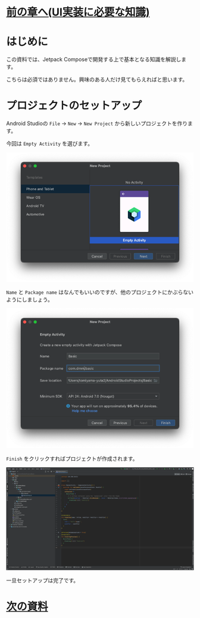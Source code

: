 # [前の章へ(UI実装に必要な知識)](../UI実装に必要な知識/1_概要.md)
# はじめに
この資料では、Jetpack Composeで開発する上で基本となる知識を解説します。

こちらは必須ではありません。興味のある人だけ見てもらえればと思います。

# プロジェクトのセットアップ

Android Studioの `File` -> `New` -> `New Project` から新しいプロジェクトを作ります。

今回は `Empty Activity` を選びます。

![1-1](../image/1-1.png)

`Name` と `Package name` はなんでもいいのですが、他のプロジェクトにかぶらないようにしましょう。

![1-2](../image/1-2.png)

`Finish` をクリックすればプロジェクトが作成されます。

![1-3](../image/1-3.png)

一旦セットアップは完了です。

# [次の資料](./02-Composable関数について.md)
